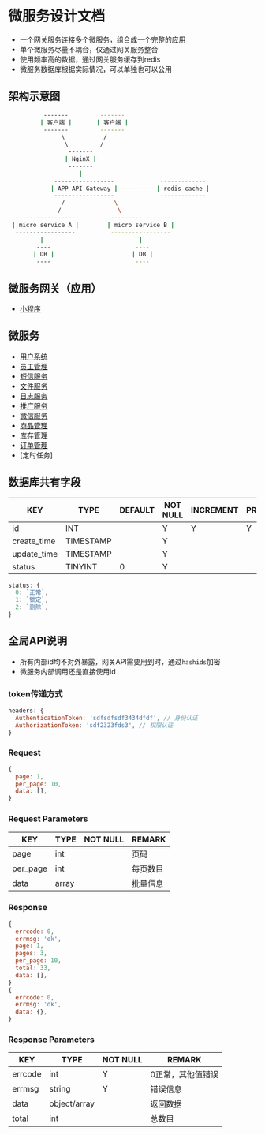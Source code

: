# 微服务设计文档

- 一个网关服务连接多个微服务，组合成一个完整的应用
- 单个微服务尽量不耦合，仅通过网关服务整合
- 使用频率高的数据，通过网关服务缓存到redis
- 微服务数据库根据实际情况，可以单独也可以公用

## 架构示意图

```sh
          -------         -------
         | 客户端 |       | 客户端 |
          -------         -------
               \           /
                \         /
                 -------
                | NginX |
                 -------
                    |
             -----------------             -------------
            | APP API Gateway | --------- | redis cache |
             -----------------             -------------
               /              \
              /                \
  -----------------          -----------------
 | micro service A |        | micro service B |
  -----------------          -----------------
         |                           |
        ----                        ----
       | DB |                      | DB |
        ----                        ----
```

## 微服务网关（应用）

- [小程序](./app-wxapp.md)

## 微服务

- [用户系统](./service-user.md)
- [员工管理](./service-staff.md)
- [短信服务](./service-msg.md)
- [文件服务](./service-media.md)
- [日志服务](./service-log.md)
- [推广服务](./service-track.md)
- [微信服务](./service-wx.md)
- [商品管理](./service-product.md)
- [库存管理](./service-stock.md)
- [订单管理](./service-order.md)
- [定时任务]

## 数据库共有字段

| KEY         | TYPE      | DEFAULT | NOT NULL | INCREMENT | PRIMARY | FOREIGN | REMARK |
|-------------|-----------|---------|----------|-----------|---------|---------|--------|
| id          | INT       |         | Y        | Y         | Y       |         |        |
| create_time | TIMESTAMP |         | Y        |           |         |         |        |
| update_time | TIMESTAMP |         | Y        |           |         |         |        |
| status      | TINYINT   | 0       | Y        |           |         |         |        |

```js
status: {
  0: `正常`,
  1: `锁定`,
  2: `删除`,
}
```

## 全局API说明

- 所有内部id均不对外暴露，网关API需要用到时，通过`hashids`加密
- 微服务内部调用还是直接使用id

### token传递方式

```js
headers: {
  AuthenticationToken: 'sdfsdfsdf3434dfdf', // 身份认证
  AuthorizationToken: 'sdf2323fds3', // 权限认证
}
```

### Request

```js
{
  page: 1,
  per_page: 10,
  data: [],
}
```

### Request Parameters

| KEY      | TYPE  | NOT NULL | REMARK |
|----------|-------|----------|--------|
| page     | int   |          | 页码     |
| per_page | int   |          | 每页数目   |
| data     | array |          | 批量信息   |

### Response

```js
{
  errcode: 0,
  errmsg: 'ok',
  page: 1,
  pages: 3,
  per_page: 10,
  total: 33,
  data: [],
}
{
  errcode: 0,
  errmsg: 'ok',
  data: {},
}
```

### Response Parameters

| KEY     | TYPE         | NOT NULL | REMARK    |
|---------|--------------|----------|-----------|
| errcode | int          | Y        | 0正常，其他值错误 |
| errmsg  | string       | Y        | 错误信息      |
| data    | object/array |          | 返回数据      |
| total   | int          |          | 总数目       |
